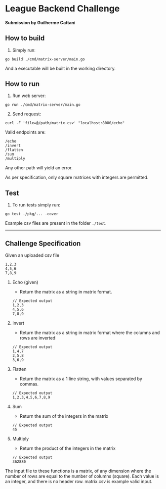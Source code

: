 # League Backend Challenge

#### Submission by Guilherme Cattani

## How to build

1. Simply run:

```
go build ./cmd/matrix-server/main.go
```

And a executable will be built in the working directory.

## How to run

1. Run web server:

```
go run ./cmd/matrix-server/main.go
```

2. Send request:

```
curl -F 'file=@/path/matrix.csv' "localhost:8080/echo"
```

Valid endpoints are:

```
/echo
/invert
/flatten
/sum
/multiply
```

Any other path will yield an error.

As per specification, only square matrices with integers are permitted.

## Test

1. To run tests simply run:

```
go test ./pkg/... -cover
```

Example csv files are present in the folder `./test`.

---

## Challenge Specification

Given an uploaded csv file

```
1,2,3
4,5,6
7,8,9
```

1. Echo (given)

   - Return the matrix as a string in matrix format.

   ```
   // Expected output
   1,2,3
   4,5,6
   7,8,9
   ```

2. Invert
   - Return the matrix as a string in matrix format where the columns and rows are inverted
   ```
   // Expected output
   1,4,7
   2,5,8
   3,6,9
   ```
3. Flatten
   - Return the matrix as a 1 line string, with values separated by commas.
   ```
   // Expected output
   1,2,3,4,5,6,7,8,9
   ```
4. Sum
   - Return the sum of the integers in the matrix
   ```
   // Expected output
   45
   ```
5. Multiply
   - Return the product of the integers in the matrix
   ```
   // Expected output
   362880
   ```

The input file to these functions is a matrix, of any dimension where the number of rows are equal to the number of columns (square). Each value is an integer, and there is no header row. matrix.csv is example valid input.

